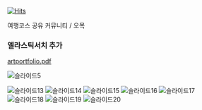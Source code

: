 [![Hits](https://hits.seeyoufarm.com/api/count/incr/badge.svg?url=https%3A%2F%2Fgithub.com%2Faqwsde321%2Fpj_public_test.git&count_bg=%2379C83D&title_bg=%23555555&icon=&icon_color=%23E7E7E7&title=hits&edge_flat=false)](https://hits.seeyoufarm.com)                    

여행코스 공유 커뮤니티 / 오목

### 엘라스틱서치 추가

[artportfolio.pdf](https://github.com/aqwsde321/pj_public_test/files/10267713/artportfolio.pdf)

![슬라이드5](https://user-images.githubusercontent.com/109077040/206901363-2a86a2c2-549d-4f4c-9c19-61ddd188772c.PNG)

![슬라이드13](https://user-images.githubusercontent.com/109077040/206901375-c3fa627e-71b6-4acb-ae31-249655e9b2f5.PNG)
![슬라이드14](https://user-images.githubusercontent.com/109077040/206901376-d7200ce6-9133-46a0-8b8c-05ea87350082.PNG)
![슬라이드15](https://user-images.githubusercontent.com/109077040/206901377-1ebecb21-8050-409a-9f93-e2c5730c5b61.PNG)
![슬라이드16](https://user-images.githubusercontent.com/109077040/206901378-20b1ba91-debd-49ca-b044-8f09a5cc337c.PNG)
![슬라이드17](https://user-images.githubusercontent.com/109077040/206901379-1f27f10e-1590-42af-9ce1-934292d9b99c.PNG)
![슬라이드18](https://user-images.githubusercontent.com/109077040/208650125-a8cd35b7-3475-4d53-9c96-aafe033ff657.PNG)
![슬라이드19](https://user-images.githubusercontent.com/109077040/206901385-d556adc0-127e-4a12-b64b-2e16a282fae4.PNG)
![슬라이드20](https://user-images.githubusercontent.com/109077040/208650049-03d59b21-036c-4956-8f5e-9c8bb4457121.PNG)
